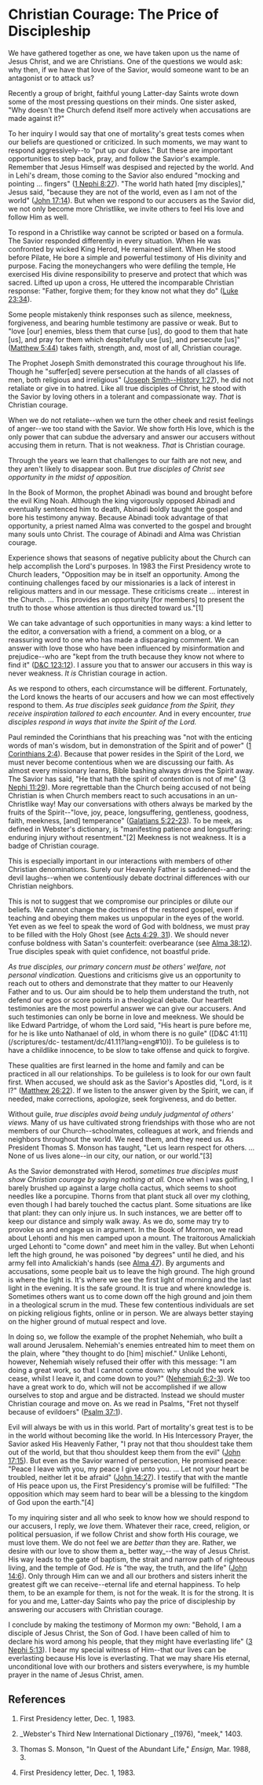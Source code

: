 # Christian Courage: The Price of Discipleship

We have gathered together as one, we have taken upon us the name of Jesus
Christ, and we are Christians. One of the questions we would ask: why then, if
we have that love of the Savior, would someone want to be an antagonist or to
attack us?

Recently a group of bright, faithful young Latter-day Saints wrote down some
of the most pressing questions on their minds. One sister asked, "Why doesn't
the Church defend itself more actively when accusations are made against it?"

To her inquiry I would say that one of mortality's great tests comes when our
beliefs are questioned or criticized. In such moments, we may want to respond
aggressively--to "put up our dukes." But these are important opportunities to
step back, pray, and follow the Savior's example. Remember that Jesus Himself
was despised and rejected by the world. And in Lehi's dream, those coming to
the Savior also endured "mocking and pointing ... fingers" ([1 Nephi
8:27](/scriptures/bofm/1-ne/8.27?lang=eng#26)). "The world hath hated [my
disciples]," Jesus said, "because they are not of the world, even as I am not
of the world" ([John 17:14](/scriptures/nt/john/17.14?lang=eng#13)). But when
we respond to our accusers as the Savior did, we not only become more
Christlike, we invite others to feel His love and follow Him as well.

To respond in a Christlike way cannot be scripted or based on a formula. The
Savior responded differently in every situation. When He was confronted by
wicked King Herod, He remained silent. When He stood before Pilate, He bore a
simple and powerful testimony of His divinity and purpose. Facing the
moneychangers who were defiling the temple, He exercised His divine
responsibility to preserve and protect that which was sacred. Lifted up upon a
cross, He uttered the incomparable Christian response: "Father, forgive them;
for they know not what they do" ([Luke
23:34](/scriptures/nt/luke/23.34?lang=eng#33)).

Some people mistakenly think responses such as silence, meekness, forgiveness,
and bearing humble testimony are passive or weak. But to "love [our] enemies,
bless them that curse [us], do good to them that hate [us], and pray for them
which despitefully use [us], and persecute [us]" ([Matthew
5:44](/scriptures/nt/matt/5.44?lang=eng#43)) takes faith, strength, and, most
of all, Christian courage.

The Prophet Joseph Smith demonstrated this courage throughout his life. Though
he "suffer[ed] severe persecution at the hands of all classes of men, both
religious and irreligious" ([Joseph Smith--History
1:27](/scriptures/pgp/js-h/1.27?lang=eng#26)), he did not retaliate or give in
to hatred. Like all true disciples of Christ, he stood with the Savior by
loving others in a tolerant and compassionate way. _That_ is Christian
courage.

When we do not retaliate--when we turn the other cheek and resist feelings of
anger--we too stand with the Savior. We show forth His love, which is the only
power that can subdue the adversary and answer our accusers without accusing
them in return. That is not weakness. _That_ is Christian courage.

Through the years we learn that challenges to our faith are not new, and they
aren't likely to disappear soon. But _true disciples of Christ see opportunity
in the midst of opposition._

In the Book of Mormon, the prophet Abinadi was bound and brought before the
evil King Noah. Although the king vigorously opposed Abinadi and eventually
sentenced him to death, Abinadi boldly taught the gospel and bore his
testimony anyway. Because Abinadi took advantage of that opportunity, a priest
named Alma was converted to the gospel and brought many souls unto Christ. The
courage of Abinadi and Alma was Christian courage.

Experience shows that seasons of negative publicity about the Church can help
accomplish the Lord's purposes. In 1983 the First Presidency wrote to Church
leaders, "Opposition may be in itself an opportunity. Among the continuing
challenges faced by our missionaries is a lack of interest in religious
matters and in our message. These criticisms create ... interest in the Church.
... This provides an opportunity [for members] to present the truth to those
whose attention is thus directed toward us."[1]

We can take advantage of such opportunities in many ways: a kind letter to the
editor, a conversation with a friend, a comment on a blog, or a reassuring
word to one who has made a disparaging comment. We can answer with love those
who have been influenced by misinformation and prejudice--who are "kept from
the truth because they know not where to find it" ([D&amp;C
123:12](/scriptures/dc-testament/dc/123.12?lang=eng#11)). I assure you that to
answer our accusers in this way is never weakness. _It is_ Christian courage
in action.

As we respond to others, each circumstance will be different. Fortunately, the
Lord knows the hearts of our accusers and how we can most effectively respond
to them. _As true disciples seek guidance from the Spirit, they receive
inspiration tailored to each encounter._ And in every encounter, _true
disciples respond in ways that invite the Spirit of the Lord._

Paul reminded the Corinthians that his preaching was "not with the enticing
words of man's wisdom, but in demonstration of the Spirit and of power" ([1
Corinthians 2:4](/scriptures/nt/1-cor/2.4?lang=eng#3)). Because that power
resides in the Spirit of the Lord, we must never become contentious when we
are discussing our faith. As almost every missionary learns, Bible bashing
always drives the Spirit away. The Savior has said, "He that hath the spirit
of contention is not of me" ([3 Nephi
11:29](/scriptures/bofm/3-ne/11.29?lang=eng#28)). More regrettable than the
Church being accused of not being Christian is when Church members react to
such accusations in an un-Christlike way! May our conversations with others
always be marked by the fruits of the Spirit--"love, joy, peace,
longsuffering, gentleness, goodness, faith, meekness, [and] temperance"
([Galatians 5:22-23](/scriptures/nt/gal/5.22-23?lang=eng#21)). To be meek, as
defined in Webster's dictionary, is "manifesting patience and longsuffering:
enduring injury without resentment."[2] Meekness is not weakness. It is a
badge of Christian courage.

This is especially important in our interactions with members of other
Christian denominations. Surely our Heavenly Father is saddened--and the devil
laughs--when we contentiously debate doctrinal differences with our Christian
neighbors.

This is not to suggest that we compromise our principles or dilute our
beliefs. We cannot change the doctrines of the restored gospel, even if
teaching and obeying them makes us unpopular in the eyes of the world. Yet
even as we feel to speak the word of God with boldness, we must pray to be
filled with the Holy Ghost (see [Acts 4:29,
31](/scriptures/nt/acts/4.29,31?lang=eng#28)). We should never confuse
boldness with Satan's counterfeit: overbearance (see [Alma
38:12](/scriptures/bofm/alma/38.12?lang=eng#11)). True disciples speak with
quiet confidence, not boastful pride.

_As true disciples, our primary concern must be others' welfare, not personal
vindication._ Questions and criticisms give us an opportunity to reach out to
others and demonstrate that they matter to our Heavenly Father and to us. Our
aim should be to help them understand the truth, not defend our egos or score
points in a theological debate. Our heartfelt testimonies are the most
powerful answer we can give our accusers. And such testimonies can only be
borne in love and meekness. We should be like Edward Partridge, of whom the
Lord said, "His heart is pure before me, for he is like unto Nathanael of old,
in whom there is no guile" ([D&amp;C 41:11](/scriptures/dc-
testament/dc/41.11?lang=eng#10)). To be guileless is to have a childlike
innocence, to be slow to take offense and quick to forgive.

These qualities are first learned in the home and family and can be practiced
in all our relationships. To be guileless is to look for our own fault first.
When accused, we should ask as the Savior's Apostles did, "Lord, is it I?"
([Matthew 26:22](/scriptures/nt/matt/26.22?lang=eng#21)). If we listen to the
answer given by the Spirit, we can, if needed, make corrections, apologize,
seek forgiveness, and do better.

Without guile, _true disciples avoid being unduly judgmental of others'
views._ Many of us have cultivated strong friendships with those who are not
members of our Church--schoolmates, colleagues at work, and friends and
neighbors throughout the world. We need them, and they need us. As President
Thomas S. Monson has taught, "Let us learn respect for others. ... None of us
lives alone--in our city, our nation, or our world."[3]

As the Savior demonstrated with Herod, _sometimes true disciples must show
Christian courage by saying nothing at all._ Once when I was golfing, I barely
brushed up against a large cholla cactus, which seems to shoot needles like a
porcupine. Thorns from that plant stuck all over my clothing, even though I
had barely touched the cactus plant. Some situations are like that plant: they
can only injure us. In such instances, we are better off to keep our distance
and simply walk away. As we do, some may try to provoke us and engage us in
argument. In the Book of Mormon, we read about Lehonti and his men camped upon
a mount. The traitorous Amalickiah urged Lehonti to "come down" and meet him
in the valley. But when Lehonti left the high ground, he was poisoned "by
degrees" until he died, and his army fell into Amalickiah's hands (see [Alma
47](/scriptures/bofm/alma/47?lang=eng)). By arguments and accusations, some
people bait us to leave the high ground. The high ground is where the light
is. It's where we see the first light of morning and the last light in the
evening. It is the safe ground. It is true and where knowledge is. Sometimes
others want us to come down off the high ground and join them in a theological
scrum in the mud. These few contentious individuals are set on picking
religious fights, online or in person. We are always better staying on the
higher ground of mutual respect and love.

In doing so, we follow the example of the prophet Nehemiah, who built a wall
around Jerusalem. Nehemiah's enemies entreated him to meet them on the plain,
where "they thought to do [him] mischief." Unlike Lehonti, however, Nehemiah
wisely refused their offer with this message: "I am doing a great work, so
that I cannot come down: why should the work cease, whilst I leave it, and
come down to you?" ([Nehemiah 6:2-3](/scriptures/ot/neh/6.2-3?lang=eng#1)). We
too have a great work to do, which will not be accomplished if we allow
ourselves to stop and argue and be distracted. Instead we should muster
Christian courage and move on. As we read in Psalms, "Fret not thyself because
of evildoers" ([Psalm 37:1](/scriptures/ot/ps/37.1?lang=eng#0)).

Evil will always be with us in this world. Part of mortality's great test is
to be in the world without becoming like the world. In His Intercessory
Prayer, the Savior asked His Heavenly Father, "I pray not that thou shouldest
take them out of the world, but that thou shouldest keep them from the evil"
([John 17:15](/scriptures/nt/john/17.15?lang=eng#14)). But even as the Savior
warned of persecution, He promised peace: "Peace I leave with you, my peace I
give unto you. ... Let not your heart be troubled, neither let it be afraid"
([John 14:27](/scriptures/nt/john/14.27?lang=eng#26)). I testify that with the
mantle of His peace upon us, the First Presidency's promise will be fulfilled:
"The opposition which may seem hard to bear will be a blessing to the kingdom
of God upon the earth."[4]

To my inquiring sister and all who seek to know how we should respond to our
accusers, I reply, we _love_ them. Whatever their race, creed, religion, or
political persuasion, if we follow Christ and show forth His courage, we must
love them. We do not feel we are _better than_ they are. Rather, we desire
with our love to show them a_ better way_--the way of Jesus Christ. His way
leads to the gate of baptism, the strait and narrow path of righteous living,
and the temple of God. _He_ is "the way, the truth, and the life" ([John
14:6](/scriptures/nt/john/14.6?lang=eng#5)). Only through Him can we and all
our brothers and sisters inherit the greatest gift we can receive--eternal
life and eternal happiness. To help them, to be an example for them, is not
for the weak. It is for the strong. It is for you and me, Latter-day Saints
who pay the price of discipleship by answering our accusers with Christian
courage.

I conclude by making the testimony of Mormon my own: "Behold, I am a disciple
of Jesus Christ, the Son of God. I have been called of him to declare his word
among his people, that they might have everlasting life" ([3 Nephi
5:13](/scriptures/bofm/3-ne/5.13?lang=eng#12)). I bear my special witness of
Him--that our lives can be everlasting because His love is everlasting. That
we may share His eternal, unconditional love with our brothers and sisters
everywhere, is my humble prayer in the name of Jesus Christ, amen.

## References

  1. First Presidency letter, Dec. 1, 1983.

  2. _Webster's Third New International Dictionary _(1976), "meek," 1403.

  3. Thomas S. Monson, "In Quest of the Abundant Life," _Ensign,_ Mar. 1988, 3.

  4. First Presidency letter, Dec. 1, 1983.

